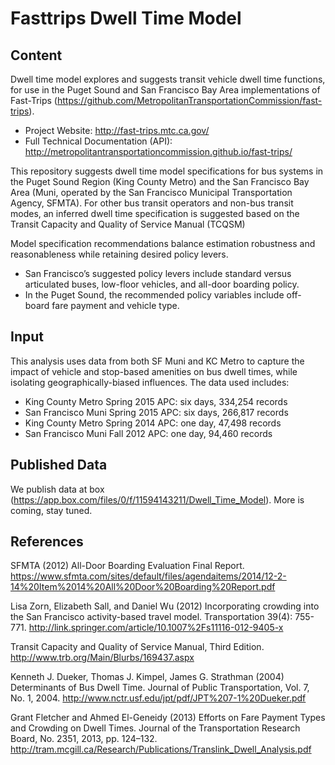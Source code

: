 # Fasttrips Dwell Time Model

## Content
Dwell time model explores and suggests transit vehicle dwell time functions, for use in the Puget Sound and San Francisco Bay Area implementations of Fast-Trips (https://github.com/MetropolitanTransportationCommission/fast-trips). 
* Project Website: http://fast-trips.mtc.ca.gov/
* Full Technical Documentation (API): http://metropolitantransportationcommission.github.io/fast-trips/


This repository suggests dwell time model specifications for bus systems in the Puget Sound Region (King County Metro) and the San Francisco Bay Area (Muni, operated by the San Francisco Municipal Transportation Agency, SFMTA). 
For other bus transit operators and non-bus transit modes, an inferred dwell time specification is suggested based on the Transit Capacity and Quality of Service Manual (TCQSM)


Model specification recommendations balance estimation robustness and reasonableness while retaining desired policy levers. 
* San Francisco’s suggested policy levers include standard versus articulated buses, low-floor vehicles, and all-door boarding policy.  
* In the Puget Sound, the recommended policy variables include off-board fare payment and vehicle type.


## Input
This analysis uses data from both SF Muni and KC Metro to capture the impact of vehicle and stop-based amenities on bus dwell times, while isolating geographically-biased influences. The data used includes:
* King County Metro Spring 2015 APC: six days, 334,254 records
* San Francisco Muni Spring 2015 APC: six days, 266,817 records
* King County Metro Spring 2014 APC: one day, 47,498 records
* San Francisco Muni Fall 2012 APC: one day, 94,460 records

## Published Data 
We publish data at box (https://app.box.com/files/0/f/11594143211/Dwell_Time_Model). More is coming, stay tuned. 

## References
SFMTA (2012) All-Door Boarding Evaluation Final Report. https://www.sfmta.com/sites/default/files/agendaitems/2014/12-2-14%20Item%2014%20All%20Door%20Boarding%20Report.pdf 
 
Lisa Zorn, Elizabeth Sall, and Daniel Wu (2012) Incorporating crowding into the San Francisco activity-based travel model. Transportation 39(4): 755-771. http://link.springer.com/article/10.1007%2Fs11116-012-9405-x
 
Transit Capacity and Quality of Service Manual, Third Edition. http://www.trb.org/Main/Blurbs/169437.aspx 
 
Kenneth J. Dueker, Thomas J. Kimpel, James G. Strathman (2004) Determinants of Bus Dwell Time. Journal of Public Transportation, Vol. 7, No. 1, 2004. http://www.nctr.usf.edu/jpt/pdf/JPT%207-1%20Dueker.pdf 
 
Grant Fletcher and Ahmed El-Geneidy (2013) Efforts on Fare Payment Types and Crowding on Dwell Times. Journal of the Transportation Research Board, No. 2351, 2013, pp. 124–132.  http://tram.mcgill.ca/Research/Publications/Translink_Dwell_Analysis.pdf 
